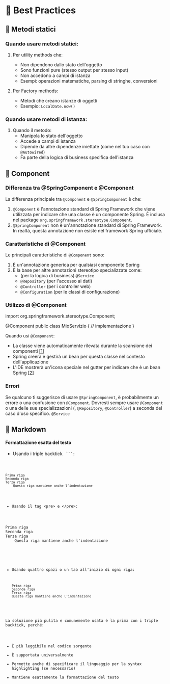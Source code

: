 # 📝 Best Practices

## 🔧 Metodi statici
### Quando usare metodi statici:
1. Per utility methods che:
    - Non dipendono dallo stato dell'oggetto
    - Sono funzioni pure (stesso output per stesso input)
    - Non accedono a campi di istanza
    - Esempi: operazioni matematiche, parsing di stringhe, conversioni

2. Per Factory methods:
    - Metodi che creano istanze di oggetti
    - Esempio: `LocalDate.now()`

### Quando usare metodi di istanza:
1. Quando il metodo:
    - Manipola lo stato dell'oggetto
    - Accede a campi di istanza
    - Dipende da altre dipendenze iniettate (come nel tuo caso con `@Autowired`)
    - Fa parte della logica di business specifica dell'istanza

## 🔧 Component
### Differenza tra @SpringComponent e @Component
La differenza principale tra `@Component` e `@SpringComponent` è che:
1. `@Component` è l'annotazione standard di Spring Framework che viene utilizzata per indicare che una classe è un componente Spring. È inclusa nel package `org.springframework.stereotype.Component`.
2. `@SpringComponent` non è un'annotazione standard di Spring Framework. In realtà, questa annotazione non esiste nel framework Spring ufficiale.

### Caratteristiche di @Component
Le principali caratteristiche di `@Component` sono:
1. È un'annotazione generica per qualsiasi componente Spring
2. È la base per altre annotazioni stereotipo specializzate come:
    - (per la logica di business) `@Service`
    - `@Repository` (per l'accesso ai dati)
    - `@Controller` (per i controller web)
    - `@Configuration` (per le classi di configurazione)

### Utilizzo di @Component

 import org.springframework.stereotype.Component;

 @Component
 public class MioServizio {
 // implementazione
 }

Quando usi `@Component`:
- La classe viene automaticamente rilevata durante la scansione dei componenti [[1]](https://www.jetbrains.com/help/idea/2025.1/spring-diagrams.html#application-context-dependencies)
- Spring creerà e gestirà un bean per questa classe nel contesto dell'applicazione
- L'IDE mostrerà un'icona speciale nel gutter per indicare che è un bean Spring [[2]](https://www.jetbrains.com/help/idea/2025.1/spring-tool-window.html#bean-icons)

### Errori
Se qualcuno ti suggerisce di usare `@SpringComponent`, è probabilmente un errore o una confusione con `@Component`. Dovresti sempre usare `@Component` o una delle sue specializzazioni (, `@Repository`, `@Controller`) a seconda del caso d'uso specifico. `@Service`


## 🔧 Markdown
#### Formattazione esatta del testo
- Usando i triple backtick <code> ```:

```
Prima riga
Seconda riga
Terza riga
    Questa riga mantiene anche l'indentazione
```
- Usando il tag &lt;pre&gt; e &lt;/pre&gt;:
<pre>
Prima riga
Seconda riga
Terza riga
    Questa riga mantiene anche l'indentazione
</pre>

- Usando quattro spazi o un tab all'inizio di ogni riga:

      Prima riga
      Seconda riga
      Terza riga
      Questa riga mantiene anche l'indentazione

La soluzione più pulita e comunemente usata è la prima con i triple backtick, perché:
- È più leggibile nel codice sorgente
- È supportata universalmente
- Permette anche di specificare il linguaggio per la syntax highlighting (se necessario)
- Mantiene esattamente la formattazione del testo


